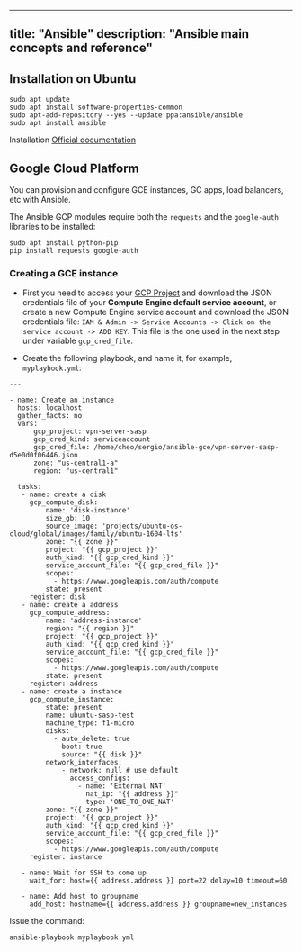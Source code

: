  ---
 title: "Ansible"
 description: "Ansible main concepts and reference"
 ---

## Installation on Ubuntu

```
sudo apt update
sudo apt install software-properties-common
sudo apt-add-repository --yes --update ppa:ansible/ansible
sudo apt install ansible
```
Installation [Official documentation](https://docs.ansible.com/ansible/latest/installation_guide/intro_installation.html#installing-ansible-on-ubuntu)


## Google Cloud Platform
You can provision and configure GCE instances, GC apps, load balancers, etc with Ansible.

The Ansible GCP modules require both the `requests` and the `google-auth` libraries to be installed:

```
sudo apt install python-pip
pip install requests google-auth
```


### Creating a GCE instance

- First you need to access your [GCP Project](https://console.cloud.google.com) and download the JSON credentials file of your **Compute Engine default service account**, or create a new Compute Engine service account and download the JSON credentials file: `IAM & Admin -> Service Accounts -> Click on the service account -> ADD KEY`. This file is the one used in the next step under variable `gcp_cred_file`.

- Create the following playbook, and name it, for example, `myplaybook.yml`:

```
---

- name: Create an instance
  hosts: localhost
  gather_facts: no
  vars:
      gcp_project: vpn-server-sasp
      gcp_cred_kind: serviceaccount
      gcp_cred_file: /home/cheo/sergio/ansible-gce/vpn-server-sasp-d5e0d0f06446.json
      zone: "us-central1-a"
      region: "us-central1"

  tasks:
   - name: create a disk
     gcp_compute_disk:
         name: 'disk-instance'
         size_gb: 10
         source_image: 'projects/ubuntu-os-cloud/global/images/family/ubuntu-1604-lts'
         zone: "{{ zone }}"
         project: "{{ gcp_project }}"
         auth_kind: "{{ gcp_cred_kind }}"
         service_account_file: "{{ gcp_cred_file }}"
         scopes:
           - https://www.googleapis.com/auth/compute
         state: present
     register: disk
   - name: create a address
     gcp_compute_address:
         name: 'address-instance'
         region: "{{ region }}"
         project: "{{ gcp_project }}"
         auth_kind: "{{ gcp_cred_kind }}"
         service_account_file: "{{ gcp_cred_file }}"
         scopes:
           - https://www.googleapis.com/auth/compute
         state: present
     register: address
   - name: create a instance
     gcp_compute_instance:
         state: present
         name: ubuntu-sasp-test
         machine_type: f1-micro
         disks:
           - auto_delete: true
             boot: true
             source: "{{ disk }}"
         network_interfaces:
             - network: null # use default
               access_configs:
                 - name: 'External NAT'
                   nat_ip: "{{ address }}"
                   type: 'ONE_TO_ONE_NAT'
         zone: "{{ zone }}"
         project: "{{ gcp_project }}"
         auth_kind: "{{ gcp_cred_kind }}"
         service_account_file: "{{ gcp_cred_file }}"
         scopes:
           - https://www.googleapis.com/auth/compute
     register: instance

   - name: Wait for SSH to come up
     wait_for: host={{ address.address }} port=22 delay=10 timeout=60

   - name: Add host to groupname
     add_host: hostname={{ address.address }} groupname=new_instances
```

Issue the command:
```
ansible-playbook myplaybook.yml
```



